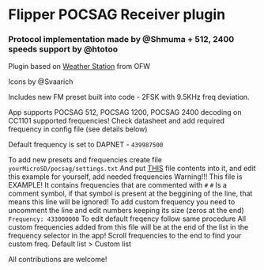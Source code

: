 # Flipper POCSAG Receiver plugin

### Protocol implementation made by @Shmuma + 512, 2400 speeds support by @htotoo
Plugin based on [Weather Station](https://github.com/flipperdevices/flipperzero-firmware/tree/dev/applications/plugins/weather_station) from OFW

Icons by @Svaarich

Includes new FM preset built into code - 2FSK with 9.5KHz freq deviation.

App supports POCSAG 512, POCSAG 1200, POCSAG 2400 decoding on CC1101 supported frequencies! 
Check datasheet and add required frequency in config file (see details below)

Default frequency is set to DAPNET - `439987500` 

To add new presets and frequencies create file `yourMicroSD/pocsag/settings.txt`
And put [THIS](https://github.com/flipperdevices/flipperzero-firmware/blob/dev/applications/main/subghz/resources/subghz/assets/setting_user.example) file contents into it, and edit this example for yourself, add needed frequencies
Warning!!! This file is EXAMPLE! It contains frequencies that are commented with `#`
`#` Is a comment symbol, if that symbol is present at the beggining of the line, that means this line will be ignored!
To add custom frequency you need to uncomment the line and edit numbers keeping its size (zeros at the end) `Frequency: 433000000`
To edit default freqency follow same procedure
All custom frequencies added from this file will be at the end of the list in the frequency selector in the app! Scroll frequencies to the end to find your custom freq.
Default list > Custom list



All contributions are welcome!
